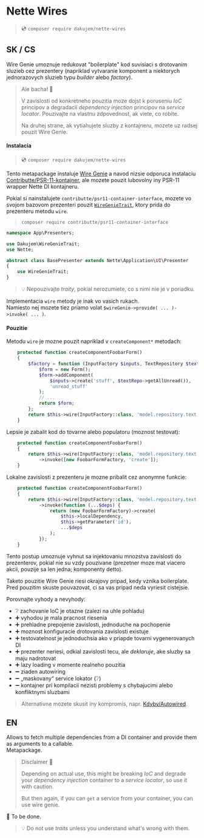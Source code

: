 # Nette Wires

> 💿 `composer require dakujem/nette-wires`


## SK / CS

Wire Genie umoznuje redukovat "boilerplate" kod suvisiaci s drotovanim sluzieb
cez prezentery (napriklad vytvaranie komponent
a niektorych jednorazovych sluzieb typu _builder_ alebo _factory_).


> Ale bacha! 🤚
>
> V zavislosti od konkretneho pouzitia moze dojst k poruseniu _IoC_ principov
> a degradacii _dependency injection_ principov na _service locator_.
> Pouzivajte na vlastnu zdpovednost, ak viete, co robite.
>
> Na druhej strane, ak vytiahujete sluzby z kontajneru,
> mozete uz radsej pouzit Wire Genie.


#### Instalacia

> 💿 `composer require dakujem/nette-wires`

Tento metapackage instaluje [Wire Genie](https://github.com/dakujem/wire-genie)
a navod nizsie odporuca instalaciu
[Contributte/PSR-11-kontajner](https://github.com/contributte/psr11-container-interface),
ale mozete pouzit lubovolny iny PSR-11 wrapper Nette DI kontajneru.


Pokial si nainstalujete `contributte/psr11-container-interface`,
mozete vo svojom bazovom prezenteri pouzit
[`WireGenieTrait`](src/WireGenieTrait.php),
ktory prida do prezenteru metodu `wire`.
> `composer require contributte/psr11-container-interface`

```php
namespace App\Presenters;

use Dakujem\WireGenieTrait;
use Nette;

abstract class BasePresenter extends Nette\Application\UI\Presenter
{
    use WireGenieTrait;
}
```
> 💡 Nepouzivajte _traity_, pokial nerozumiete, co s nimi nie je v poriadku.

Implementacia `wire` metody je inak vo vasich rukach.\
Namiesto nej mozete tiez priamo volat `$wireGenie->provide( ... )->invoke( ... )`.


#### Pouzitie

Metodu `wire` je mozne pouzit napriklad v `createComponent*` metodach:
```php
    protected function createComponentFoobarForm()
    {
        $factory = function (InputFactory $inputs, TextRepository $textRepo) {
            $form = new Form();
            $form->addComponent(
                $inputs->create('stuff', $textRepo->getAllUnread()),
                'unread_stuff'
            );
            // ...
            return $form;
        };
        return $this->wire(InputFactory::class, 'model.repository.text')->invoke($factory);
    }
```

Lepsie je zabalit kod do tovarne alebo populatoru (moznost testovat):
```php
    protected function createComponentFoobarForm()
    {
        return $this->wire(InputFactory::class, 'model.repository.text')
            ->invoke([new FoobarFormFactory, 'create']);
    }
```

Lokalne zavislosti z prezenteru je mozne pribalit cez anonymne funkcie:
```php
    protected function createComponentFoobarForm()
    {
        return $this->wire(InputFactory::class, 'model.repository.text')
            ->invoke(function (...$deps) {
                return (new FoobarFormFactory)->create(
                    $this->localDependency,
                    $this->getParameter('id'),
                    ...$deps
                );
            });
    }

```

Tento postup umoznuje vyhnut sa injektovaniu mnozstva zavislosti do prezenterov,
pokial nie su vzdy pouzivane
(prezetner moze mat viacero akcii, pouzije sa len jedna; komponenty detto).

Taketo pouzitie Wire Genie riesi okrajovy pripad, kedy vznika boilerplate.\
Pred pouzitim skuste pouvazovat, ci sa vas pripad neda vyriesit cistejsie.

Porovnajte vyhody a nevyhody:
- ❔ zachovanie IoC je otazne (zalezi na uhle pohladu)
- ➕ vyhodou je mala pracnost riesenia
- ➕ prehladne prepojenie zavislosti, jednoduche na pochopenie
- ➕ moznost konfiguracie drotovania zavislosti existuje
- ➕ testovatelnost je jednoduchsia ako v priapde tovarni vygenerovanych DI
- ➕ prezenter neriesi, odkial zavislosti tecu, ale _deklaruje_, ake sluzby sa maju nadrotovat
- ➕ lazy loading v momente realneho pouzitia
- ➖ ziaden autowiring
- ➖ „maskovany“ service lokator (❔)
- ➖ kontajner pri kompilacii nezisti problemy s chybajucimi alebo konfliktnymi sluzbami


> Alternativne mozete skusit iny kompromis, napr. [Kdyby/Autowired](https://github.com/Kdyby/Autowired).


## EN

Allows to fetch multiple dependencies from a DI container
and provide them as arguments to a callable.\
Metapackage.

> Disclaimer 🤚
>
> Depending on actual use, this might be breaking _IoC_
> and degrade your _dependency injection_ container to a _service locator_,
> so use it with caution.
>
> But then again, if you can `get` a service from your container, you can use wire genie.


🚧 To be done.


> 💡 Do not use _traits_ unless you understand what's wrong with them.

